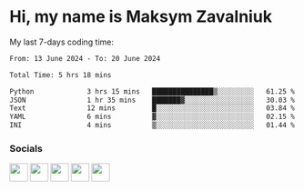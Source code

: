 Hi, my name is Maksym Zavalniuk
========================================================================================================================================

My last 7-days coding time:
<!--START_SECTION:waka-->

```txt
From: 13 June 2024 - To: 20 June 2024

Total Time: 5 hrs 18 mins

Python             3 hrs 15 mins   ███████████████▒░░░░░░░░░   61.25 %
JSON               1 hr 35 mins    ███████▓░░░░░░░░░░░░░░░░░   30.03 %
Text               12 mins         █░░░░░░░░░░░░░░░░░░░░░░░░   03.84 %
YAML               6 mins          ▓░░░░░░░░░░░░░░░░░░░░░░░░   02.15 %
INI                4 mins          ▒░░░░░░░░░░░░░░░░░░░░░░░░   01.44 %
```

<!--END_SECTION:waka-->


### Socials

<p align="left"> <a href="https://www.dev.to/mezgoodle" target="_blank" rel="noreferrer"><img src="https://raw.githubusercontent.com/danielcranney/readme-generator/main/public/icons/socials/devdotto.svg" width="32" height="32" /></a> <a href="https://discord.com/users/mezgoodle" target="_blank" rel="noreferrer"><img src="https://raw.githubusercontent.com/danielcranney/readme-generator/main/public/icons/socials/discord.svg" width="32" height="32" /></a> <a href="https://www.github.com/mezgoodle" target="_blank" rel="noreferrer"><img src="https://raw.githubusercontent.com/danielcranney/readme-generator/main/public/icons/socials/github.svg" width="32" height="32" /></a> <a href="http://www.instagram.com/sylvenis" target="_blank" rel="noreferrer"><img src="https://raw.githubusercontent.com/danielcranney/readme-generator/main/public/icons/socials/instagram.svg" width="32" height="32" /></a> <a href="https://www.linkedin.com/in/maksym-zavalniuk-ba4a72193" target="_blank" rel="noreferrer"><img src="https://raw.githubusercontent.com/danielcranney/readme-generator/main/public/icons/socials/linkedin.svg" width="32" height="32" /></a></p>

